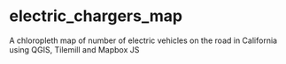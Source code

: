 # electric_chargers_map
A chloropleth map of number of electric vehicles on the road in California using QGIS, Tilemill and Mapbox JS
